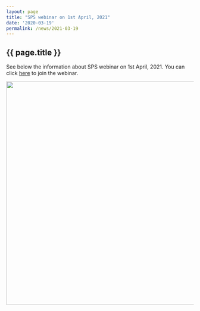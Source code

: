 ```yaml
---
layout: page
title: "SPS webinar on 1st April, 2021"
date: '2020-03-19'
permalink: /news/2021-03-19
---
```


## {{ page.title }}

See below the information about SPS webinar on 1st April, 2021. You can click [here](https://ukri.zoom.us/j/99012769168) to join the webinar.

<img src="https://stratigraphy.org/subcommission-permian/images/flyer MS.jpg" alt="" style="width:600px" />  
